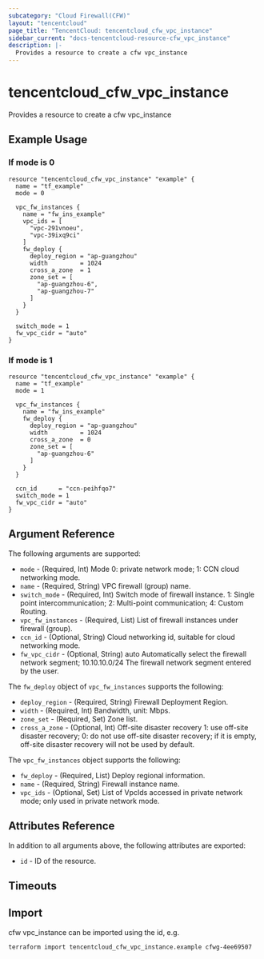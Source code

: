 ```yaml
---
subcategory: "Cloud Firewall(CFW)"
layout: "tencentcloud"
page_title: "TencentCloud: tencentcloud_cfw_vpc_instance"
sidebar_current: "docs-tencentcloud-resource-cfw_vpc_instance"
description: |-
  Provides a resource to create a cfw vpc_instance
---
```


# tencentcloud_cfw_vpc_instance

Provides a resource to create a cfw vpc_instance

## Example Usage

### If mode is 0

```hcl
resource "tencentcloud_cfw_vpc_instance" "example" {
  name = "tf_example"
  mode = 0

  vpc_fw_instances {
    name = "fw_ins_example"
    vpc_ids = [
      "vpc-291vnoeu",
      "vpc-39ixq9ci"
    ]
    fw_deploy {
      deploy_region = "ap-guangzhou"
      width         = 1024
      cross_a_zone  = 1
      zone_set = [
        "ap-guangzhou-6",
        "ap-guangzhou-7"
      ]
    }
  }

  switch_mode = 1
  fw_vpc_cidr = "auto"
}
```

### If mode is 1

```hcl
resource "tencentcloud_cfw_vpc_instance" "example" {
  name = "tf_example"
  mode = 1

  vpc_fw_instances {
    name = "fw_ins_example"
    fw_deploy {
      deploy_region = "ap-guangzhou"
      width         = 1024
      cross_a_zone  = 0
      zone_set = [
        "ap-guangzhou-6"
      ]
    }
  }

  ccn_id      = "ccn-peihfqo7"
  switch_mode = 1
  fw_vpc_cidr = "auto"
}
```

## Argument Reference

The following arguments are supported:

* `mode` - (Required, Int) Mode 0: private network mode; 1: CCN cloud networking mode.
* `name` - (Required, String) VPC firewall (group) name.
* `switch_mode` - (Required, Int) Switch mode of firewall instance. 1: Single point intercommunication; 2: Multi-point communication; 4: Custom Routing.
* `vpc_fw_instances` - (Required, List) List of firewall instances under firewall (group).
* `ccn_id` - (Optional, String) Cloud networking id, suitable for cloud networking mode.
* `fw_vpc_cidr` - (Optional, String) auto Automatically select the firewall network segment; 10.10.10.0/24 The firewall network segment entered by the user.

The `fw_deploy` object of `vpc_fw_instances` supports the following:

* `deploy_region` - (Required, String) Firewall Deployment Region.
* `width` - (Required, Int) Bandwidth, unit: Mbps.
* `zone_set` - (Required, Set) Zone list.
* `cross_a_zone` - (Optional, Int) Off-site disaster recovery 1: use off-site disaster recovery; 0: do not use off-site disaster recovery; if it is empty, off-site disaster recovery will not be used by default.

The `vpc_fw_instances` object supports the following:

* `fw_deploy` - (Required, List) Deploy regional information.
* `name` - (Required, String) Firewall instance name.
* `vpc_ids` - (Optional, Set) List of VpcIds accessed in private network mode; only used in private network mode.

## Attributes Reference

In addition to all arguments above, the following attributes are exported:

* `id` - ID of the resource.



## Timeouts

<no value>


## Import

cfw vpc_instance can be imported using the id, e.g.

```
terraform import tencentcloud_cfw_vpc_instance.example cfwg-4ee69507
```

